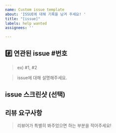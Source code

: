 ```yaml
---
name: Custom issue template
about: 'ISSUE에 대해 기록을 남겨 주세요! '
title: "[issue]"
labels: help wanted
assignees: ''

---
```


## #️⃣ 연관된 issue #번호 
> ex) #1, #2

> issue에 대해 설명해주세요. 


## issue 스크린샷 (선택) 

## 리뷰 요구사항
> 리뷰어가 특별히 봐주었으면 하는 부분을 적어주세요!
